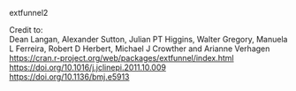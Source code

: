 extfunnel2

Credit to: <br>
Dean Langan, Alexander Sutton, Julian PT Higgins, Walter Gregory, Manuela L Ferreira, Robert D Herbert, Michael J Crowther and Arianne Verhagen <br>
https://cran.r-project.org/web/packages/extfunnel/index.html <br>
https://doi.org/10.1016/j.jclinepi.2011.10.009 <br>
https://doi.org/10.1136/bmj.e5913 <br>
